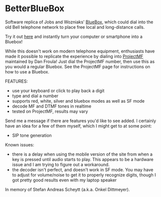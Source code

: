 # BetterBlueBox
Software replica of Jobs and Wozniaks' <a href='http://www.historyofphonephreaking.org/docs.php'>BlueBox</a>, which could dial into the old Bell telephone network to place free local and long-distance calls.

Try it out <a href='http://FilipMiscevic.github.io/BetterBlueBox'>here</a> and instantly turn your computer or smartphone into a Bluebox!

While this doesn't work on modern telephone equipment, enthusiasts have made it possible to replicate the experience by dialing into <a href='http://projectmf.org/intro.html'>ProjectMF</a> maintained by Dan Froula! Just dial the ProjectMF number, then use this as you would a regular Bluebox. 
See the ProjectMF page for instructions on how to use a Bluebox.

FEATURES:
- use your keyboard or click to play back a digit
- type and dial a number
- supports red, white, silver and bluebox modes as well as SF mode
- decode MF and DTMF tones in realtime
- tested on ProjectMF, results may vary

Send me a message if there are features you'd like to see added. I certainly have an idea for a few of them myself, which I might get to at some point:
- SIP tone generation

Known issues:
- there is a delay when using the mobile version of the site from when a key is pressed until audio starts to play. This appears to be a hardware issue and I am trying to figure out a workaround.
- the decoder isn't perfect, and doesn't work in SF mode. You may have to adjust for volume/noise to get it to properly recognize digits, though I got pretty good results even with my laptop speaker

In memory of Stefan Andreas Scheytt (a.k.a. Onkel Dittmeyer).
